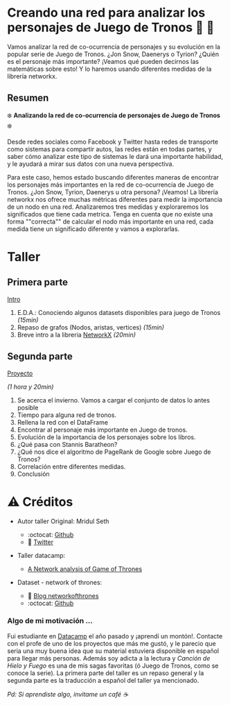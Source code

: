# Creando una red para analizar los personajes de Juego de Tronos :dragon_face: :wolf:


Vamos analizar la red de co-ocurrencia de personajes y su evolución en la popular serie de Juego de Tronos. ¿Jon Snow, Daenerys o Tyrion? ¿Quién es el personaje más importante? ¡Veamos qué pueden decirnos las matemáticas sobre esto! Y lo haremos usando diferentes medidas de la librería networkx.

## Resumen

:snowflake: **Analizando la red de co-ocurrencia de personajes de Juego de Tronos** :snowflake:

Desde redes sociales como Facebook y Twitter hasta redes de transporte como sistemas para compartir autos, las redes están en todas partes, y saber cómo analizar este tipo de sistemas le dará una importante habilidad, y le ayudará a mirar sus datos con una nueva perspectiva.

Para este caso, hemos estado buscando diferentes maneras de encontrar los personajes más importantes en la red de co-ocurrencia de Juego de Tronos. ¿Jon Snow, Tyrion, Daenerys u otra persona? ¡Veamos! La librería networkx nos ofrece muchas métricas diferentes para medir la importancia de un nodo en una red. Analizaremos tres medidas y exploraremos los significados que tiene cada metrica. Tenga en cuenta que no existe una forma ""correcta"" de calcular el nodo más importante en una red, cada medida tiene un significado diferente y vamos a explorarlas.

# Taller 

## Primera parte
[Intro](./Intro.ipynb)

1. E.D.A.: Conociendo algunos datasets disponibles para juego de Tronos *(15min)*
2. Repaso de grafos (Nodos, aristas, vertices) *(15min)*
3. Breve intro a la libreria [NetworkX](https://networkx.github.io/) *(20min)*

## Segunda parte
[Proyecto](./Proyecto.ipynb)

*(1 hora y 20min)*

1. Se acerca el invierno. Vamos a cargar el conjunto de datos lo antes posible
2. Tiempo para alguna red de tronos.
3. Rellena la red con el DataFrame
4. Encontrar al personaje más importante en Juego de tronos.
5. Evolución de la importancia de los personajes sobre los libros.
6. ¿Qué pasa con Stannis Baratheon?
7. ¿Qué nos dice el algoritmo de PageRank de Google sobre Juego de Tronos?
8. Correlación entre diferentes medidas.
9. Conclusión

# :warning: Créditos 


- Autor taller Original: Mridul Seth
    - :octocat: [Github](https://github.com/MridulS/pydata-networkx)
    - :blue_book: [Twitter](@Mridul_Seth)

- Taller datacamp:
    - [A Network analysis of Game of Thrones](https://www.datacamp.com/projects/76)

- Dataset - network of thrones:
    - :bookmark_tabs: [Blog networkofthrones](https://networkofthrones.wordpress.com/)
    - :octocat: [Github](https://github.com/mathbeveridge/asoiaf)


### Algo de mi motivación ...  

Fui estudiante en [Datacamp](https://www.datacamp.com/) el año pasado y ¡aprendí un montón!. Contacte con el profe de uno de los proyectos que más me gustó, y le parecio que seria una muy buena idea que su material estuviera disponible en español para llegar más personas. Además soy adicta a la lectura y *Canción de Hielo y Fuego* es una de mis sagas favoritas (ó Juego de Tronos, como se conoce la serie). La primera parte del taller es un repaso general y la segunda parte es la traducción a español del taller ya mencionado.

*Pd: Si aprendiste algo, invitame un café :coffee:*
